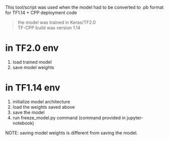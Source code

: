 This tool/script was used when the model had to be converted to .pb format for TF1.14 + CPP deployment code

> the model was trained in Keras/TF2.0\
> TF-CPP build was version 1.14


# in TF2.0 env
1. load trained model
2. save model weights

# in TF1.14 env
1. initialize model architecture
2. load the weights saved above
3. save the model
4. run freeze_model.py command (command provided in jupyter-notebook)


NOTE: saving model weights is different from saving the model.

